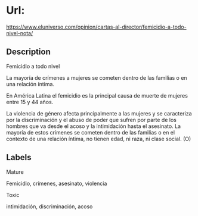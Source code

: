 # Url: 

https://www.eluniverso.com/opinion/cartas-al-director/femicidio-a-todo-nivel-nota/

## Description 

Femicidio a todo nivel

La mayoría de crímenes a mujeres se cometen dentro de las familias o en una relación íntima.

En América Latina el femicidio es la principal causa de muerte de mujeres entre 15 y 44 años.

La violencia de género afecta principalmente a las mujeres y se caracteriza por la discriminación y el abuso de poder que sufren por parte de los hombres que va desde el acoso y la intimidación hasta el asesinato. La mayoría de estos crímenes se cometen dentro de las familias o en el contexto de una relación íntima, no tienen edad, ni raza, ni clase social. (O)

## Labels 

Mature

Femicidio, crímenes, asesinato, violencia

Toxic 

intimidación, discriminación, acoso